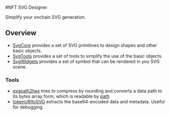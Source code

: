 #NFT SVG Designer

Simplify your onchain SVG generation.

## Overview

 - [SvgCore](contracts/SvgCore.sol) provides a set of SVG primitives to design shapes and other basic objects.
 - [SvgTools](contracts/SvgTools.sol) provides a set of tools to simplify the use of the basic objects.
 - [SvgWidgets](contracts/SvgWidgets.sol) provides a set of symbol that can be rendered in you SVG scene.

### Tools
 - [svgpath2hex](tools/svgpath2hex.py) tries to compress by rounding and converts a data path to its bytes array form, which is readable by [path](https://github.com/sznicolas/nftsvgdesigner/blob/main/contracts/SvgCore.sol#L565)
 - [tokenURItoSVG](tools/tokenURItoSVG.py) extracts the base64-encoded data and metadata. Useful for debugging.

